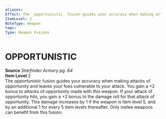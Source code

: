 ```yaml
---
aliases: 
Effect: The _opportunistic_ fusion guides your accuracy when making attacks of opportunity and leaves your foes vulnerable to your attack. You gain a +2 bonus to attacks of opportunity made with this weapon. If your attack of opportunity hits, you gain a +2 bonus to the damage roll for that attack of opportunity. This damage increases by 1 if the weapon is item level 5, and by an additional 1 for every 5 item levels thereafter. Only melee weapons can benefit from this fusion.
ItemLevel: 2
NoteType: Weapon
tags: 
Type: Weapon Fusions
---
```

# OPPORTUNISTIC
**Source** _Starfinder Armory pg. 64_  
**Item Level** 2  
The _opportunistic_ fusion guides your accuracy when making attacks of opportunity and leaves your foes vulnerable to your attack. You gain a +2 bonus to attacks of opportunity made with this weapon. If your attack of opportunity hits, you gain a +2 bonus to the damage roll for that attack of opportunity. This damage increases by 1 if the weapon is item level 5, and by an additional 1 for every 5 item levels thereafter. Only melee weapons can benefit from this fusion.